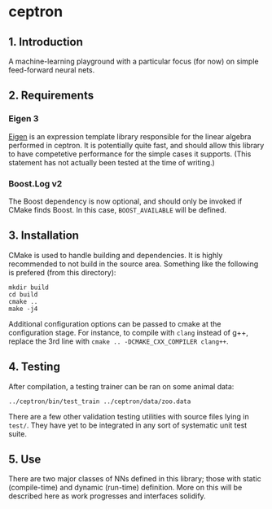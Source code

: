 # ceptron

## 1. Introduction

A machine-learning playground with a particular focus (for now) on simple feed-forward neural nets.

## 2. Requirements

### Eigen 3

[Eigen](http://eigen.tuxfamily.org/index.php) is an expression template library responsible for the linear algebra performed in ceptron. It is potentially quite fast, and should allow this library to have competetive performance for the simple cases it supports. (This statement has not actually been tested at the time of writing.)

### Boost.Log v2

The Boost dependency is now optional, and should only be invoked if CMake finds Boost. In this case, `BOOST_AVAILABLE` will be defined.

## 3. Installation

CMake is used to handle building and dependencies. It is highly recommended to not build in the source area. Something like the following is prefered (from this directory):

```
mkdir build
cd build
cmake ..
make -j4
```

Additional configuration options can be passed to cmake at the configuration stage. For instance, to compile with `clang` instead of g++, replace the 3rd line with `cmake .. -DCMAKE_CXX_COMPILER clang++`.

## 4. Testing

After compilation, a testing trainer can be ran on some animal data:

`../ceptron/bin/test_train ../ceptron/data/zoo.data`

There are a few other validation testing utilities with source files lying in `test/`. They have yet to be integrated in any sort of systematic unit test suite.

## 5. Use

There are two major classes of NNs defined in this library; those with static (compile-time) and dynamic (run-time) definition. More on this will be described here as work progresses and interfaces solidify.
